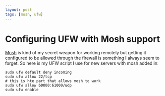 ```yaml
---
layout: post
tags: [mosh, ufw]
---
```

<h1>Configuring UFW with Mosh support</h1>

[Mosh](https://blink.sh/) is kind of my secret weapon for working remotely but getting it configured to be allowed through the firewall is something I always seem to forget. So here is my
UFW script I use for new servers with mosh added in:


```
sudo ufw default deny incoming
sudo ufw allow 22/tcp
# this is hte part that allows mosh to work
sudo ufw allow 60000:61000/udp
sudo ufw enable
```


